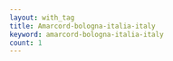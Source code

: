 ```yaml
---
layout: with_tag
title: Amarcord-bologna-italia-italy
keyword: amarcord-bologna-italia-italy
count: 1
---
```

